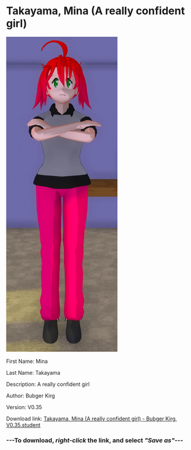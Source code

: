 # Takayama, Mina (A really confident girl)

<img src = "https://raw.githubusercontent.com/Arbiter1223/Daigaku-Gurashi-Custom-Students/master/Students/Files/Takayama%2C%20Mina%20(A%20really%20confident%20girl).png">

First Name: Mina

Last Name: Takayama

Description: A really confident girl

Author: Bubger Kirg

Version: V0.35

Download link: <a href="https://raw.githubusercontent.com/Arbiter1223/Daigaku-Gurashi-Custom-Students/master/Students/Files/Takayama%2C%20Mina%20(A%20really%20confident%20girl)%20-%20Bubger%20Kirg%2C%20V0.35.student">Takayama, Mina (A really confident girl) - Bubger Kirg, V0.35.student</a>

### ---**To download, _right-click_ the link, and select _"Save as"_**---
